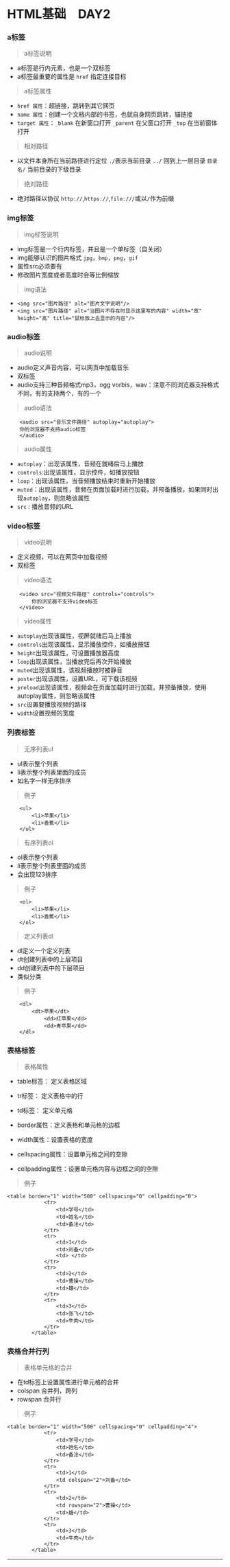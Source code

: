 # HTML基础　DAY2 #
### a标签 ###
>a标签说明

- a标签是行内元素，也是一个双标签
- a标签最重要的属性是 `href` 指定连接目标

>a标签属性

- `href 属性`：超链接，跳转到其它网页
- `name 属性`：创建一个文档内部的书签，也就自身网页跳转，锚链接
- `target 属性`：`_blank` 在新窗口打开 `_parent` 在父窗口打开 `_top` 在当前窗体打开

>相对路径

- 以文件本身所在当前路径进行定位 `./`表示当前目录 `../` 回到上一层目录 `目录名/` 当前目录的下级目录

>绝对路径

- 绝对路径以协议 `http://`,`https://`,`file:///`或以`/`作为前缀

### img标签 ###
>img标签说明

- img标签是一个行内标签，并且是一个单标签（自关闭）
- img能够认识的图片格式 `jpg`，`bmp`，`png`，`gif`
- 属性src必须要有
- 修改图片宽度或者高度时会等比例缩放

>img语法

- `<img src="图片路径" alt="图片文字说明"/>`
- `<img src="图片路径" alt="当图片不存在时显示这里写的内容" width="宽" height="高" title="鼠标放上去显示的内容"/>`

### audio标签 ###
>audio说明

- audio定义声音内容，可以网页中加载音乐
- 双标签
- audio支持三种音频格式mp3，ogg vorbis，wav：注意不同浏览器支持格式不同，有的支持两个，有的一个

>audio语法

```
    <audio src="音乐文件路径" autoplay="autoplay">
    你的浏览器不支持audio标签 
    </audio>
```

>audio属性

- `autoplay`：出现该属性，音频在就绪后马上播放
- `controls`:出现该属性，显示控件，如播放按钮
- `loop`：出现该属性，当音频播放结束时重新开始播放
- `muted`：出现该属性，音频在页面加载时进行加载，并预备播放，如果同时出现`autoplay`，则忽略该属性
- `src` : 播放音频的URL

### video标签 ###
>video说明

- 定义视频，可以在网页中加载视频
- 双标签

>video语法

```
    <video src="视频文件路径" controls="controls">
        你的浏览器不支持video标签
    </video>
```

>video属性

- `autoplay`出现该属性，视屏就绪后马上播放
- `controls`出现该属性，显示播放控件，如播放按钮
- `height`出现该属性，可设置播放器高度
- `loop`出现该属性，当播放完后再次开始播放
- `muted`出现该属性，该视频播放时被静音
- `poster`出现该属性，设置URL，可下载该视频
- `preload`出现该属性，视频会在页面加载时进行加载，并预备播放，使用autoplay属性，则忽略该属性
- `src`设置要播放视频的路径
- `width`设置视频的宽度

### 列表标签 ###
>无序列表ul

- ul表示整个列表
- li表示整个列表里面的成员
- 如名字一样无序排序

>例子

```
    <ul>
        <li>苹果</li>
        <li>香蕉</li>
    </ul>
```
>有序列表ol

- ol表示整个列表
- li表示整个列表里面的成员
- 会出现123排序

>例子

```
    <ol>
        <li>苹果</li>
        <li>香蕉</li>
    </ol>
```
>定义列表dl

- dl定义一个定义列表
- dt创建列表中的上层项目
- dd创建列表中的下层项目
- 类似分类

>例子

```
    <dl>
        <dt>苹果</dt>
            <dd>红苹果</dd>
            <dd>青苹果</dd>
    </dl>
```

### 表格标签 ###

>表格属性

- table标签： 定义表格区域
- tr标签： 定义表格中的行
- td标签： 定义单元格

- border属性：定义表格和单元格的边框
- width属性：设置表格的宽度
- cellspacing属性：设置单元格之间的空隙
- cellpadding属性：设置单元格内容与边框之间的空隙  

>例子				

```
<table border="1" width="500" cellspacing="0" cellpadding="0">
			<tr>
				<td>学号</td>
				<td>姓名</td>
				<td>备注</td>
			</tr>
			<tr>
				<td>1</td>
				<td>刘备</td>
				<td> </td>
			</tr>
			<tr>
				<td>2</td>
				<td>曹操</td>
				<td>雄</td>
			</tr>
			<tr>
				<td>3</td>
				<td>张飞</td>
				<td>牛肉</td>
			</tr>
		</table>
```
### 表格合并行列 ###

>表格单元格的合并

- 在td标签上设置属性进行单元格的合并
- colspan 合并列，跨列
- rowspan 合并行

>例子

```
<table border="1" width="500" cellspacing="0" cellpadding="4">
			<tr>
				<td>学号</td>
				<td>姓名</td>
				<td>备注</td>
			</tr>
			<tr>
				<td>1</td>
				<td colspan="2">刘备</td>
			</tr>
			<tr>
				<td>2</td>
				<td rowspan="2">曹操</td>
				<td>雄</td>
			</tr>
			<tr>
				<td>3</td>
				<td>牛肉</td>
			</tr>
		</table>
```


------------------------------